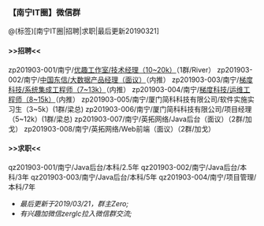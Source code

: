 ### 【南宁IT圈】微信群

@(标签)[南宁IT圈|招聘|求职|最后更新20190321]

#### >>招聘<<
zp201903-001/南宁/[优趣工作室/技术经理（10~20k）](https://www.lagou.com/jobs/5642390.html)（1群/River）
zp201903-002/南宁/[中国东信/大数据产品经理（面议）](http://recruit.caih.com/positionDetail?id=1128)（内推）
zp201903-003/南宁/[梯度科技/系统集成工程师（7~13k）](https://www.lagou.com/jobs/3851220.html)（内推）
zp201903-004/南宁/[梯度科技/运维工程师（8~15k）](https://www.lagou.com/jobs/5389249.html)（内推）
zp201903-005/南宁/厦门简科科技有限公司/软件实施实习生（3~5k）(1群/梁总)
zp201903-006/南宁/厦门简科科技有限公司/项目经理（5~12k）(1群/梁总)
zp201903-007/南宁/英拓网络/Java后台（面议）（2群/加戈）
zp201903-008/南宁/英拓网络/Web前端（面议）（2群/加戈）

#### >>求职<<
 qz201903-001/南宁/Java后台/本科/2.5年
 qz201903-002/南宁/Java后台/本科/3年
 qz201903-003/南宁/Java后台/本科/5年
 qz201903-004/南宁/项目管理/本科/7年

- *最后更新于2019/03/21，群主Zero;*
- *有兴趣加微信zerglc拉入微信群交流;*
